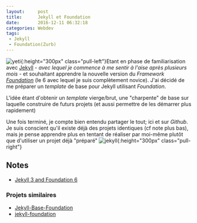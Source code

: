 ```yaml
---
layout:     post
title:      Jekyll et Foundation
date:       2016-12-11 06:32:18
categories: Webdev
tags:
 - Jekyll
 - Foundation(Zurb)
---
```

![yeti](http://theakiba.com/wp-content/themes/reverie/img/yeti.png){:height="300px" class="pull-left"}Etant en phase de familiarisation avec [Jekyll](http://jekyllrb.com/) - *avec lequel je commence à me sentir à l\'aise après plusieurs mois* - et souhaitant apprendre la nouvelle version du *Framework [Foundation](http://foundation.zurb.com/)* (le 6 avec lequel je suis complètement novice). J\'ai décidé de me préparer un *template* de base pour Jekyll utilisant *Foundation*.

L\'idée étant d\'obtenir un *template* vierge/brut, une \"charpente\" de base sur laquelle construire de futurs projets (et aussi permettre de les démarrer plus rapidement)

Une fois terminé, je compte bien entendu partager le tout; ici et sur *Github*. Je suis conscient qu\'il existe déjà des projets identiques (cf note plus bas), mais je pense apprendre plus en tentant de réaliser par moi-même plutôt que d\'utiliser un projet déjà \"préparé\"
![jekyll](https://jekyllrb.com/img/octojekyll.png){:height="300px" class="pull-right"}

## Notes
- [Jekyll 3 and Foundation 6](http://penguindreams.org/blog/jekyll-3-and-foundation-6/)

### Projets similaires
- [Jekyll-Base-Foundation](https://github.com/troymcginnis/Jekyll-Base-Foundation)
- [jekyll-foundation](https://github.com/core77/jekyll-foundation/wiki/Getting-started)
